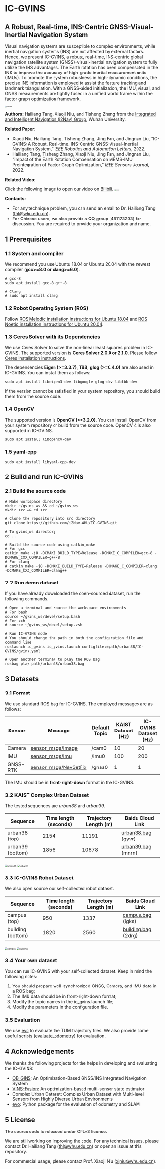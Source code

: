 # IC-GVINS

## A Robust, Real-time, INS-Centric GNSS-Visual-Inertial Navigation System

Visual navigation systems are susceptible to complex environments, while inertial navigation systems (INS) are not
affected by external factors. Hence, we present IC-GVINS, a robust, real-time, INS-centric global navigation satellite
system (GNSS)-visual-inertial navigation system to fully utilize the INS advantages. The Earth rotation has been
compensated in the INS to improve the accuracy of high-grade inertial measurement units (IMUs). To promote the system
robustness in high-dynamic conditions, the precise INS information is employed to assist the feature tracking and
landmark triangulation. With a GNSS-aided initialization, the IMU, visual, and GNSS measurements are tightly fused in a
unified world frame within the factor graph optimization framework.

<img src="resources/overview.png" alt="overview" style="zoom: 30%;" />

**Authors:** Hailiang Tang, Xiaoji Niu, and Tisheng Zhang from
the [Integrated and Intelligent Navigation (i2Nav) Group](http://www.i2nav.com/), Wuhan University.

**Related Paper:**

- Xiaoji Niu, Hailiang Tang, Tisheng Zhang, Jing Fan, and Jingnan Liu, “IC-GVINS: A Robust, Real-time, INS-Centric
  GNSS-Visual-Inertial Navigation System,” *IEEE Robotics and Automation Letters*, 2022.
- Hailiang Tang, Tisheng Zhang, Xiaoji Niu, Jing Fan, and Jingnan Liu, “Impact of the Earth Rotation Compensation on
  MEMS-IMU Preintegration of Factor Graph Optimization,” *IEEE Sensors Journal*, 2022.

**Related Video**:

Click the following image to open our video on [Bilibili](https://www.bilibili.com/video/BV15a411q71D).
<a href ="https://www.bilibili.com/video/BV15a411q71D"><img src="resources/cover.png" alt="cover" style="zoom: 30%;" /></a>

**Contacts:**

- For any technique problem, you can send an email to Dr. Hailiang Tang (thl@whu.edu.cn).
- For Chinese users, we also provide a QQ group (481173293) for discussion. You are required to provide your
  organization and name.

## 1 Prerequisites

### 1.1 System and compiler

We recommend you use Ubuntu 18.04 or Ubuntu 20.04 with the newest compiler (**gcc>=8.0 or clang>=6.0**).

```shell
# gcc-8
sudo apt install gcc-8 g++-8

# Clang
# sudo apt install clang
```

### 1.2 Robot Operating System (ROS)

Follow [ROS Melodic installation instructions for Ubuntu 18.04](https://wiki.ros.org/melodic/Installation/Ubuntu)
and [ROS Noetic installation instructions for Ubuntu 20.04](http://wiki.ros.org/noetic/Installation/Ubuntu).

### 1.3 Ceres Solver with its Dependencies

We use Ceres Solver to solve the non-linear least squares problem in IC-GVINS. The supported version is **Ceres Solver
2.0.0 or 2.1.0**. Please follow [Ceres installation instructions](http://ceres-solver.org/installation.html).


The dependencies **Eigen (>=3.3.7)**, **TBB**, **glog (>=0.4.0)** are also used in IC-GVINS. You can install them as follows:


```shell
sudo apt install libeigen3-dev libgoogle-glog-dev libtbb-dev
```

If the version cannot be satisfied in your system repository, you should build them from the source code.

### 1.4 OpenCV

The supported version is **OpenCV (>=3.2.0)**. You can install OpenCV from your system repository or build from the
source code. OpenCV 4 is also supported in IC-GVINS.

```
sudo apt install libopencv-dev
```

### 1.5 yaml-cpp

```shell
sudo apt install libyaml-cpp-dev
```

## 2 Build and run IC-GVINS

### 2.1 Build the source code

```shell
# Make workspace directory
mkdir ~/gvins_ws && cd ~/gvins_ws
mkdir src && cd src

# Clone the repository into src directory
git clone https://github.com/i2Nav-WHU/IC-GVINS.git

# To gvins_ws directory
cd ..

# Build the source code using catkin_make
# For gcc
catkin_make -j8 -DCMAKE_BUILD_TYPE=Release -DCMAKE_C_COMPILER=gcc-8 -DCMAKE_CXX_COMPILER=g++-8
# For clang
# catkin_make -j8 -DCMAKE_BUILD_TYPE=Release -DCMAKE_C_COMPILER=clang -DCMAKE_CXX_COMPILER=clang++
```

### 2.2 Run demo dataset

If you have already downloaded the open-sourced dataset, run the following commands.

```shell
# Open a terminal and source the workspace environments
# For bash
source ~/gvins_ws/devel/setup.bash
# For zsh
# source ~/gvins_ws/devel/setup.zsh

# Run IC-GVINS node
# You should change the path in both the configuration file and command line
roslaunch ic_gvins ic_gvins.launch configfile:=path/urban38/IC-GVINS/gvins.yaml

# Open another terminal to play the ROS bag
rosbag play path/urban38/urban38.bag
```

## 3 Datasets

### 3.1 Format

We use standard ROS bag for IC-GVINS. The employed messages are as follows:

| Sensor   | Message                                                                                 | Default Topic | KAIST Dataset (Hz) | IC-GVINS Dataset (Hz) |
|----------|-----------------------------------------------------------------------------------------|---------------|--------------------|-----------------------|
| Camera   | [sensor_msgs/Image](http://docs.ros.org/en/api/sensor_msgs/html/msg/Image.html)         | /cam0         | 10                 | 20                    |
| IMU      | [sensor_msgs/Imu](http://docs.ros.org/en/api/sensor_msgs/html/msg/Imu.html)             | /imu0         | 100                | 200                   |
| GNSS-RTK | [sensor_msgs/NavSatFix](http://docs.ros.org/en/api/sensor_msgs/html/msg/NavSatFix.html) | /gnss0        | 1                  | 1                     |

The IMU should be in **front-right-down** format in the IC-GVINS.

### 3.2 KAIST Complex Urban Dataset

The tested sequences are *urban38* and *urban39*.

| Sequence         | Time length (seconds) | Trajectory Length (m) | Baidu Cloud Link                                                      |
|------------------|-----------------------|-----------------------|-----------------------------------------------------------------------|
| urban38 (top)    | 2154                  | 11191                 | [urban38.bag](https://pan.baidu.com/s/1CJj0Z1vClU4aL8zSna-LzQ) (gyvr) |
| urban39 (bottom) | 1856                  | 10678                 | [urban39.bag](https://pan.baidu.com/s/14CHl7LaIIkBKpwhyuPPbPA) (mnrn) |

<img src="resources/dataset/urban38.png" alt="urban38" style="zoom: 50%;" />

<img src="resources/dataset/urban39.png" alt="urban39" style="zoom: 50%;" />

### 3.3 IC-GVINS Robot Dataset

We also open source our self-collected robot dataset.

| Sequence          | Time length (seconds) | Trajectory Length (m) | Baidu Cloud Link                                                       |
|-------------------|-----------------------|-----------------------|------------------------------------------------------------------------|
| campus (top)      | 950                   | 1337                  | [campus.bag](https://pan.baidu.com/s/18yRYUQdu_-DmrYnXQy9VNQ) (igks)   |
| building (bottom) | 1820                  | 2560                  | [building.bag](https://pan.baidu.com/s/1Y48jFmdAOBF4y30KBK9bAw) (2drg) |

<img src="resources/dataset/campus.png" alt="campus" style="zoom: 50%;" />

<img src="resources/dataset/building.png" alt="building" style="zoom: 50%;" />

### 3.4 Your own dataset

You can run IC-GVINS with your self-collected dataset. Keep in mind the following notes:

1. You should prepare well-synchronized GNSS, Camera, and IMU data in a ROS bag;
2. The IMU data should be in front-right-down format;
3. Modify the topic names in the ic_gvins.launch file;
4. Modify the parameters in the configuration file.

### 3.5 Evaluation

We use [evo](https://github.com/MichaelGrupp/evo) to evaluate the TUM trajectory files. We also provide some useful
scripts ([evaluate_odometry](https://github.com/i2Nav-WHU/evaluate_odometry)) for evaluation.

## 4 Acknowledgements

We thanks the following projects for the helps in developing and evaluating the IC-GVINS:

- [OB_GINS](https://github.com/i2Nav-WHU/OB_GINS): An Optimization-Based GNSS/INS Integrated Navigation System
- [VINS-Fusion](https://github.com/HKUST-Aerial-Robotics/VINS-Fusion): An optimization-based multi-sensor state
  estimator
- [Complex Urban Dataset](https://sites.google.com/view/complex-urban-dataset): Complex Urban Dataset with Multi-level
  Sensors from Highly Diverse Urban Environments
- [evo](https://github.com/MichaelGrupp/evo): Python package for the evaluation of odometry and SLAM

## 5 License

The source code is released under GPLv3 license.

We are still working on improving the code. For any technical issues, please contact Dr. Hailiang
Tang ([thl@whu.edu.cn](mailto:thl@whu.edu.cn)) or open an issue at this repository.

For commercial usage, please contact Prof. Xiaoji Niu ([xjniu@whu.edu.cn](mailto:xjniu@whu.edu.cn)).
